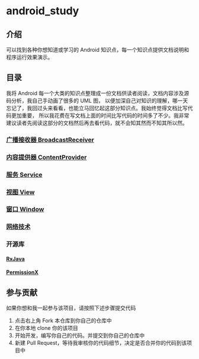 # android_study

## 介绍
可以找到各种你想知道或学习的 Android 知识点，每一个知识点提供文档说明和程序运行效果演示。

## 目录
我将 Android 每一个大类的知识点整理成一份文档供读者阅读，文档内容涉及源码分析，我自己手动画了很多的 UML 图，
以便加深自己对知识的理解，哪一天忘记了，我回过头来看看，也能立马回忆起这部分知识点。我始终觉得文档比写代码更加重要，
所以我花费在写文档上面的时间比写代码的时间多了不少。我非常建议读者先阅读这部分的文档然后再去看代码，就不会知其然而不知其所以然。
### [广播接收器 BroadcastReceiver](./core/src/main/java/cn/blogss/core/broadcast/broadcast.md)
### [内容提供器 ContentProvider](./core/src/main/java/cn/blogss/core/contentprovider/contentprovider.md)
### [服务 Service](./core/src/main/java/cn/blogss/core/service/service.md)
### [视图 View](./core/src/main/java/cn/blogss/core/view/view.md)
### [窗口 Window](./core/src/main/java/cn/blogss/core/window/window.md)
### [网络技术](./core/src/main/java/cn/blogss/core/network/network.md)
### 开源库
#### [RxJava](./open_lib/src/main/java/cn/blogss/frame/rxjava/rxjava.md)
#### [PermissionX](./open_lib/src/main/java/cn/blogss/frame/permissionx/permissionx.md)

## 参与贡献
如果你想和我一起参与该项目，请按照下述步骤提交代码
1.  点击右上角 Fork 本仓库到你自己的仓库中
2.  在你本地 clone 你的该项目
3.  开始开发，编写你自己的代码。并提交到你自己的仓库中
4.  新建 Pull Request，等待我审核你的代码细节，决定是否合并你的代码到该项目中
